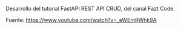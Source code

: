 Desarrollo del tutorial FastAPI REST API CRUD, del canal Fazt Code.

Fuente: https://www.youtube.com/watch?v=_eWEmRWhk9A
